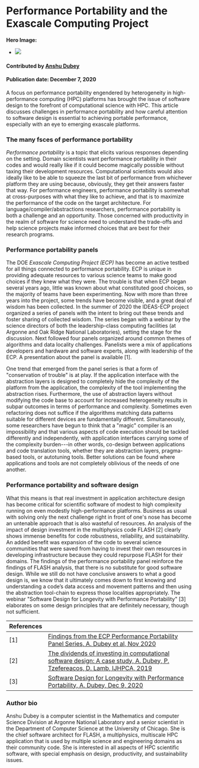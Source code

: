 # Performance Portability and the Exascale Computing Project

**Hero Image:**
 
- <img src='https://github.com/betterscientificsoftware/images/raw/master/Blog_1220_PerfPorta.png'/>

#### Contributed by [Anshu Dubey](https://github.com/adubey64)

#### Publication date: December 7, 2020

A focus on performance portability engendered by heterogeneity in high-performance computing (HPC) platforms has brought the issue of software design to the forefront of computational science with HPC. This article discusses challenges in performance portability and how careful attention to software design is essential to achieving portable performance, especially with an eye to emerging exascale platforms.


### The many fsces of performance portability
*Performance portability* is a topic that elicits various responses depending on the 
setting. Domain scientists want performance portability in their codes and would really
like if it could become magically possible without taxing 
their development resources. Computational scientists would also ideally like to be able
to squeeze the last bit of performance from whichever platform they
are using because, obviously, they get their answers faster that
way. For performance engineers, performance portability is somewhat at
cross-purposes with what they like to achieve, and that is to maximize
the performance of the code on the target architecture. For
language/compiler/abstractions researchers, performance portability is both a challenge and
an opportunity. Those concerned with productivity in the realm of
software for science need to understand the trade-offs and help
science projects make informed choices that are best for their
research programs.

### Performance portability panels
The DOE *Exascale Computing Project (ECP)* has become
an active testbed for all things connected to performance
portability. ECP is unique in providing adequate resources to various
science teams to make good choices if they knew what they were. The
trouble is that when ECP began several years ago,  little was known about
what constituted good choices, so the majority of teams have been
experimenting. Now with more than three years into the project, some
trends have become visible, and a great deal of wisdom has been
collected. In the summer of 2020 the IDEAS-ECP project organized a series
of panels with the intent to bring out these trends and foster sharing of
collected wisdom. The series began with a webinar by the
science directors of both the leadership-class computing facilities (at Argonne
and Oak Ridge National Laboratories), setting the stage for the
discussion. Next followed four panels organized around common
themes of algorithms and data locality challenges. Panelists were a
mix of applications developers and hardware and software experts, along
with leadership of the ECP. A presentation about the panel is available [1].



One trend that emerged from the panel series is that a form of
"conservation of trouble" is at play. If the application interface
with the abstraction layers is designed to completely hide the
complexity of the platform from the application, the complexity of the
tool implementing the abstraction rises. Furthermore, the use of
abstraction layers without modifying the code base to account for
increased heterogeneity results in subpar outcomes in terms of
performance and complexity. Sometimes even refactoring does not suffice if the
algorithms matching data patterns suitable for different devices are
fundamentally different. Simultaneously, some
researchers have begun to think that a "magic" compiler is an
impossibility and that various aspects of code execution should be
tackled differently and independently, with application interfaces
carrying some of the complexity burden---in other words, co-design
between applications and code translation tools, whether they are
abstraction layers, pragma-based tools, or autotuning tools. Better
solutions can be found where applications and tools are not completely
oblivious of the needs of one another.  

### Performance portability and software design
What this means is that real investment in application architecture
design has become critical for scientific software of modest to high
complexity running on even modestly high-performance
platforms. Business as usual with solving only the next challenge
right in front of one's nose has become an untenable approach that is
also wasteful of resources.  An analysis of the impact of design
investment in the multiphysics code FLASH [2] clearly shows immense
benefits for code robustness, reliability, and sustainability. An added
benefit was expansion of the code to several science communities that
were saved from having to invest their own resources in developing
infrastructure because they could repurpose FLASH for their
domains. The findings of the performance portability panel reinforce
the findings of FLASH analysis, that there is no substitute for good software
design. While we still do not have conclusive answers to what a good design
is, we know that it ultimately comes down to first knowing and
understanding a code’s data access and movement patterns and then using the
abstraction tool-chain to express those localities appropriately. The
webinar "Software Design for Longevity with
Performance Portability" [3] elaborates on some design principles that
are definitely necessary, though not sufficient.


References | &nbsp;
:--- | :---
[1] | [Findings from the ECP Performance Portability Panel Series, A. Dubey et al,  Nov 2020](https://doi.org/10.6084/m9.figshare.13283714)
[2]	| [The dividends of investing in computational software design: A case study, A. Dubey, P. Tzefereacos, D. Lamb, IJHPCA, 2019](https://doi.org/10.1177/1094342017747692) 
[3] | [Software Design for Longevity with Performance Portability, A. Dubey, Dec 9, 2020](https://ideas-productivity.org/events/hpc-best-practices-webinars/#webinar047)


### Author bio
Anshu Dubey is a computer scientist in the Mathematics and computer
Science Division at Argonne National Laboratory and a senior scientist
in the Department of Computer Science at the University of
Chicago. She is the chief software architect for FLASH, 
a multiphysics, multiscale HPC application that is used by multiple
science and engineering domains as their community code. She is
interested in all aspects of HPC scientific software, with special
emphasis on design, productivity, and sustainability issues.

<!--
Publish: preview
Categories: performance, planning
Topics: design, Performance at leadership computing facilities, Performance portability
Tags: site
Level: 2
Prerequisites: default
Aggregate: none
-->
